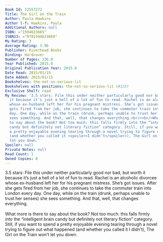 ```yaml
---
Book Id: 22557272
Title: The Girl on the Train
Author: Paula Hawkins
Author l-f: Hawkins, Paula
Additional Authors: null
ISBN: ="1594633665"
ISBN13: ="9781594633669"
My Rating: 3
Average Rating: 3.96
Publisher: Riverhead Books
Binding: Hardcover
Number of Pages: 336.0
Year Published: 2015.0
Original Publication Year: 2015.0
Date Read: 2015/01/19
Date Added: 2015/01/15
Bookshelves: the-not-so-serious-lit
Bookshelves with positions: the-not-so-serious-lit (#133)
Exclusive Shelf: read
My Review: '3.5 stars: File this under neither particularly good nor bad, but worth
  it because it’s just a hell of a lot of fun to read. Rachel is an alcoholic divorcee
  whose ex-husband left her for his pregnant mistress. She’s got issues. After she
  gets fired from her job, she continues to take the commuter train into London every
  day. One day, while on the train (drunk, perhaps unable to trust her senses) she
  sees something. And that, well, that changes everything.<br/><br/>What more is there
  to say about the book? Not too much: this falls firmly into the “intelligent brain
  candy but definitely not literary fiction” category. Still, if you want to spend
  a pretty enjoyable evening tearing through a novel trying to figure out what happened
  (and whether you called it <spoiler>I didn’t</spoiler>), The Girl on the Train won’t
  let you down.'
Spoiler: null
Private Notes: null
Read Count: 1
Owned Copies: 0
---
```


3.5 stars: File this under neither particularly good nor bad, but worth it because it’s just a hell of a lot of fun to read. Rachel is an alcoholic divorcee whose ex-husband left her for his pregnant mistress. She’s got issues. After she gets fired from her job, she continues to take the commuter train into London every day. One day, while on the train (drunk, perhaps unable to trust her senses) she sees something. And that, well, that changes everything.<br/><br/>What more is there to say about the book? Not too much: this falls firmly into the “intelligent brain candy but definitely not literary fiction” category. Still, if you want to spend a pretty enjoyable evening tearing through a novel trying to figure out what happened (and whether you called it <spoiler>I didn’t</spoiler>), The Girl on the Train won’t let you down.